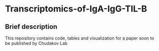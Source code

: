 # Transcriptomics-of-IgA-IgG-TIL-B

## Brief description
This repository contains code, tables and visualization for a paper soon to be published by Chudakov Lab
